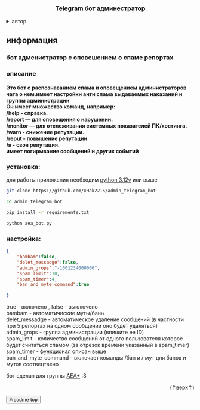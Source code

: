 
<a id="readme-top"></a>

  <h3 align="center">Telegram бот админестратор</h3>



<details>
  <summary>автор</summary>
  <ol>
    <li>
      <ul>
      <li><a href="https://github.com/xHak2215/consol">основной проект</a></li>
      </ul>
     </li>
     <li>
      <ul>
      <li><a href="https://t.me/HITHELL">telegram</a></li>
      </ul>
     </li>
  </ol>
</details>


<h2>информация </h2>

<h3>бот адменистратор с оповешением о спаме репортах
</h3>
<h3>описание</h3>
<h4>
Это бот с распознаванием спама и оповещением администраторов чата о нем.имеет настройки анти спама выдаваемых наказаний и группы администрации  <br>
Он имеет множество команд, например:<br>
/help - справка.<br>
/report — для оповещения о нарушении.<br>  
/monitor — для отслеживания системных показателей ПК/хостинга.<br>
/warn - снижение репутации.<br>
/reput - повышение репутации.<br>
/я - своя репутация.<br>
имеет логирывание сообщений и других событий

</h4>


<h3> установка: </h3>

для работы приложения необходим <a href="https://www.python.org/"> python 3.12v</a> или выше  

```sh
git clone https://github.com/xHak2215/admin_telegram_bot

cd admin_telegram_bot

pip install -r requirements.txt

python aea_bot.py
```

<h3> настройка: </h3>

```json
{
    "bambam":false,
    "delet_messadge":false,
    "admin_grops":"-1001234000000",
    "spam_limit":10,
    "spam_timer":4,
    "ban_and_myte_command":true

}
```
true - включено , false - выключено  
bambam - автоматичиские муты/баны<br>
delet_messadge - автоматическое удаление сообщений (в частности при 5 репортах на одном сообщении оно будет удаляться)<br>
admin_grops - группа администрации (впишите ее ID)<br>
spam_limit - количество сообщений от одного пользователя которое будет считаться спамом (за отрезок времени указанный в spam_timer)<br>
spam_timer - функционал описан выше <br>
ban_and_myte_command - включает команды /бан и / мут для банов и мутов соотвецтвено <br>

бот сделан для группы <a href="https://t.me/+P5wR2FyxnSQzMjIy">AEA+</a> :3

<p align="right">(<a href="#readme-top">↑верх↑</a>)</p>

<input type="button" name="↑верх↑" value="#readme-top"/>











